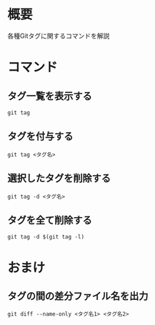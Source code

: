 # 概要
各種Gitタグに関するコマンドを解説

# コマンド
## タグ一覧を表示する
```git
git tag
```

## タグを付与する
```git
git tag <タグ名>
```

## 選択したタグを削除する
```git
git tag -d <タグ名>
```

## タグを全て削除する
```git
git tag -d $(git tag -l)
```

# おまけ
## タグの間の差分ファイル名を出力
```git
git diff --name-only <タグ名1> <タグ名2>
```
